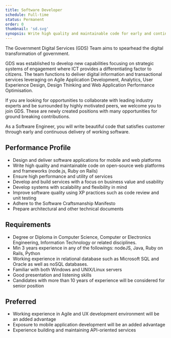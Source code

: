 ```yaml
---
title: Software Developer
schedule: Full-time
status: Permanent
order: 0
thumbnail: 'sd.svg'
synopsis: Write high quality and maintainable code for early and continuous delivery of working software
---
```


The Government Digital Services (GDS) Team aims to spearhead the digital transformation of government.

GDS was established to develop new capabilities focusing on strategic systems of engagement where ICT provides a differentiating factor to citizens. The team functions to deliver digital information and transactional services leveraging on Agile Application Development, Analytics, User Experience Design, Design Thinking and Web Application Performance Optimisation.

If you are looking for opportunities to collaborate with leading industry experts and be surrounded by highly motivated peers, we welcome you to join GDS. These are newly created positions with many opportunities for ground breaking contributions.

As a Software Engineer, you will write beautiful code that satisfies customer through early and continuous delivery of working software.

## Performance Profile

* Design and deliver software applications for mobile and web platforms
* Write high quality and maintainable code on open-source web platforms and frameworks (node.js, Ruby on Rails)
* Ensure high performance and utility of services
* Develop and build services with a focus on business value and usability
* Develop systems with scalability and flexibility in mind
* Improve software quality using XP practices such as code review and unit testing
* Adhere to the Software Craftsmanship Manifesto
* Prepare architectural and other technical documents

## Requirements

* Degree or Diploma in Computer Science, Computer or Electronics Engineering, Information Technology or related disciplines.
* Min 3 years experience in any of the followings: nodeJS, Java, Ruby on Rails, Python
* Working experience in relational database such as Microsoft SQL and Oracle as well as noSQL databases.
* Familiar with both Windows and UNIX/Linux servers
* Good presentation and listening skills
* Candidates with more than 10 years of experience will be considered for senior position

## Preferred

* Working experience in Agile and UX development environment will be an added advantage
* Exposure to mobile application development will be an added advantage
* Experience building and maintaining API-oriented services
